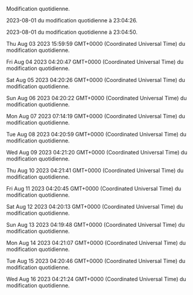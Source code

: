 
Modification quotidienne.

2023-08-01 du modification quotidienne à 23:04:26.
 
2023-08-01 du modification quotidienne à 23:04:50.
 
Thu Aug 03 2023 15:59:59 GMT+0000 (Coordinated Universal Time) du modification quotidienne.
 
Fri Aug 04 2023 04:20:47 GMT+0000 (Coordinated Universal Time) du modification quotidienne.
 
Sat Aug 05 2023 04:20:26 GMT+0000 (Coordinated Universal Time) du modification quotidienne.
 
Sun Aug 06 2023 04:20:22 GMT+0000 (Coordinated Universal Time) du modification quotidienne.
 
Mon Aug 07 2023 07:14:19 GMT+0000 (Coordinated Universal Time) du modification quotidienne.
 
Tue Aug 08 2023 04:20:59 GMT+0000 (Coordinated Universal Time) du modification quotidienne.
 
Wed Aug 09 2023 04:21:20 GMT+0000 (Coordinated Universal Time) du modification quotidienne.
 
Thu Aug 10 2023 04:21:41 GMT+0000 (Coordinated Universal Time) du modification quotidienne.
 
Fri Aug 11 2023 04:20:45 GMT+0000 (Coordinated Universal Time) du modification quotidienne.
 
Sat Aug 12 2023 04:20:13 GMT+0000 (Coordinated Universal Time) du modification quotidienne.
 
Sun Aug 13 2023 04:19:48 GMT+0000 (Coordinated Universal Time) du modification quotidienne.
 
Mon Aug 14 2023 04:21:07 GMT+0000 (Coordinated Universal Time) du modification quotidienne.
 
Tue Aug 15 2023 04:20:46 GMT+0000 (Coordinated Universal Time) du modification quotidienne.
 
Wed Aug 16 2023 04:21:24 GMT+0000 (Coordinated Universal Time) du modification quotidienne.
 